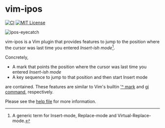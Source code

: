 # vim-ipos

[![CI](https://github.com/obcat/vim-ipos/workflows/CI/badge.svg)](https://github.com/obcat/vim-ipos/actions?query=workflow%3Aci)
[![MIT License](https://img.shields.io/badge/license-MIT-blue.svg)](LICENSE.txt)

![ipos-eyecatch](https://user-images.githubusercontent.com/64692680/121812633-89e2a680-cca3-11eb-8982-740b6683dd97.gif)

vim-ipos is a Vim plugin that provides features to jump to the position where the cursor was last time you entered *Insert-ish mode*[^1].

[^1]: A generic term for Insert-mode, Replace-mode and Virtual-Replace-mode.

Concretely,

- A mark that points the position where the cursor was last time you entered *Insert-ish mode*
- A key sequence to jump to that position and then start Insert mode

are contained. These features are similar to Vim's builtin ['^ mark](https://github.com/vim/vim/blob/7237cab8f1d1a4391372cafdb57f2d97f3b32d05/runtime/doc/motion.txt#L911-L915) and [gi command](https://github.com/vim/vim/blob/7237cab8f1d1a4391372cafdb57f2d97f3b32d05/runtime/doc/insert.txt#L1865-L1873), respectively.

Please see the [help file](doc/ipos.txt) for more information.
